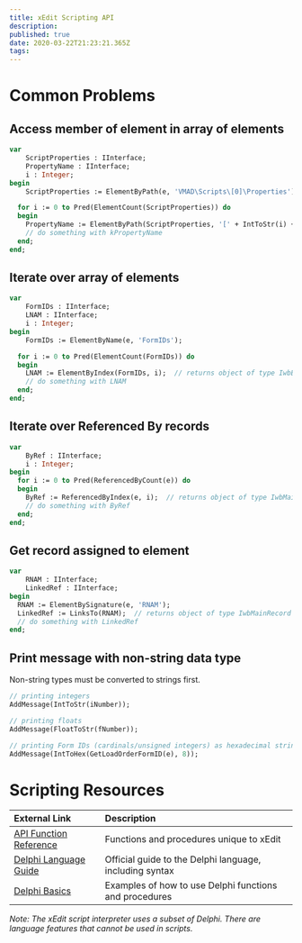 ```yaml
---
title: xEdit Scripting API
description: 
published: true
date: 2020-03-22T21:23:21.365Z
tags: 
---
```


# Common Problems

## Access member of element in array of elements

```pascal
var
	ScriptProperties : IInterface;
	PropertyName : IInterface;
	i : Integer;
begin
	ScriptProperties := ElementByPath(e, 'VMAD\Scripts\[0]\Properties');

  for i := 0 to Pred(ElementCount(ScriptProperties)) do
  begin
    PropertyName := ElementByPath(ScriptProperties, '[' + IntToStr(i) + ']\propertyName');  // returns object of type IwbElement
    // do something with kPropertyName
  end;
end;
```


## Iterate over array of elements

```pascal
var
	FormIDs : IInterface;
	LNAM : IInterface;
	i : Integer;
begin
	FormIDs := ElementByName(e, 'FormIDs');

  for i := 0 to Pred(ElementCount(FormIDs)) do
  begin
    LNAM := ElementByIndex(FormIDs, i);  // returns object of type IwbElement
    // do something with LNAM
  end;
end;
```


## Iterate over Referenced By records

```pascal
var
	ByRef : IInterface;
	i : Integer;
begin
  for i := 0 to Pred(ReferencedByCount(e)) do
  begin
    ByRef := ReferencedByIndex(e, i);  // returns object of type IwbMainRecord
    // do something with ByRef
  end;
end;
```


## Get record assigned to element

```pascal
var
	RNAM : IInterface;
	LinkedRef : IInterface;
begin
  RNAM := ElementBySignature(e, 'RNAM');
  LinkedRef := LinksTo(RNAM);  // returns object of type IwbMainRecord
  // do something with LinkedRef
end;
```


## Print message with non-string data type

Non-string types must be converted to strings first.

```pascal
// printing integers
AddMessage(IntToStr(iNumber));

// printing floats
AddMessage(FloatToStr(fNumber));

// printing Form IDs (cardinals/unsigned integers) as hexadecimal strings
AddMessage(IntToHex(GetLoadOrderFormID(e), 8));
```

# Scripting Resources

External Link | Description
:--- | :---
[API Function Reference](https://tes5edit.github.io/docs/13-Scripting-Functions.html) | Functions and procedures unique to xEdit
[Delphi Language Guide](http://docwiki.embarcadero.com/RADStudio/Rio/en/Delphi_Language_Guide_Index) | Official guide to the Delphi language, including syntax 
[Delphi Basics](http://www.delphibasics.co.uk/index.html) | Examples of how to use Delphi functions and procedures

*Note: The xEdit script interpreter uses a subset of Delphi. There are language features that cannot be used in scripts.*